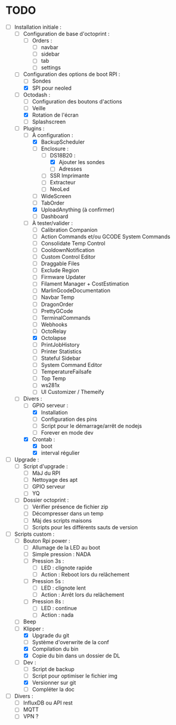 TODO
====

* [ ] Installation initiale :
    * [ ] Configuration de base d'octoprint :
        * [ ] Orders :
            * [ ] navbar
            * [ ] sidebar
            * [ ] tab
            * [ ] settings
    * [ ] Configuration des options de boot RPI :
        * [ ] Sondes
        * [x] SPI pour neoled
    * [ ] Octodash :
        * [ ] Configuration des boutons d'actions
        * [ ] Veille
        * [X] Rotation de l'écran
        * [ ] Splashscreen
    * [ ] Plugins :
        * [ ] À configuration :
            * [X] BackupScheduler
            * [ ] Enclosure :
                * [ ] DS18B20 :
                    * [x] Ajouter les sondes
                    * [ ] Adresses
                * [ ] SSR Imprimante
                * [ ] Extracteur
                * [ ] NeoLed
            * [ ] WideScreen
            * [ ] TabOrder
            * [X] UploadAnything (à confirmer)
            * [ ] Dashboard
        * [ ] À tester/valider :
            * [ ] Calibration Companion
            * [ ] Action Commands et/ou GCODE System Commands
            * [ ] Consolidate Temp Control
            * [ ] CooldownNotification
            * [ ] Custom Control Editor
            * [ ] Draggable Files
            * [ ] Exclude Region
            * [ ] Firmware Updater
            * [ ] Filament Manager + CostEstimation
            * [ ] MarlinGcodeDocumentation
            * [ ] Navbar Temp
            * [ ] DragonOrder
            * [ ] PrettyGCode
            * [ ] TerminalCommands
            * [ ] Webhooks
            * [ ] OctoRelay
            * [X] Octolapse
            * [ ] PrintJobHistory
            * [ ] Printer Statistics
            * [ ] Stateful Sidebar
            * [ ] System Command Editor
            * [ ] TemperatureFailsafe
            * [ ] Top Temp
            * [ ] ws281x
            * [ ] UI Customizer / Themeify 
    * [ ] Divers :
        * [ ] GPIO serveur :
            * [X] Installation
            * [ ] Configuration des pins
            * [ ] Script pour le démarrage/arrêt de nodejs
            * [ ] Forever en mode dev
        * [x] Crontab :
            * [x] boot
            * [X] interval régulier
* [ ] Upgrade :
    * [ ] Script d'upgrade :
        * [ ] MàJ du RPI
        * [ ] Nettoyage des apt
        * [ ] GPIO serveur
        * [ ] YQ
    * [ ] Dossier octoprint :
        * [ ] Vérifier présence de fichier zip
        * [ ] Décompresser dans un temp
        * [ ] Màj des scripts maisons
        * [ ] Scripts pour les différents sauts de version
* [ ] Scripts custom :
    * [ ] Bouton Rpi power :
        * [ ] Allumage de la LED au boot
        * [ ] Simple pression : NADA
        * [ ] Pression 3s :
            * [ ] LED : clignote rapide
            * [ ] Action : Reboot lors du relâchement
        * [ ] Pression 5s :
            * [ ] LED : clignote lent
            * [ ] Action : Arrêt lors du relâchement
        * [ ] Pression 8s :
            * [ ] LED : continue
            * [ ] Action : nada
    * [ ] Beep
    * [ ] Klipper :
        * [x] Upgrade du git
        * [ ] Système d'overwrite de la conf
        * [x] Compilation du bin
        * [x] Copie du bin dans un dossier de DL
    * [ ] Dev :
        * [ ] Script de backup
        * [ ] Script pour optimiser le fichier img
        * [X] Versionner sur git
        * [ ] Compléter la doc
* [ ] Divers :
    * [ ] InfluxDB ou API rest
    * [ ] MQTT
    * [ ] VPN ?